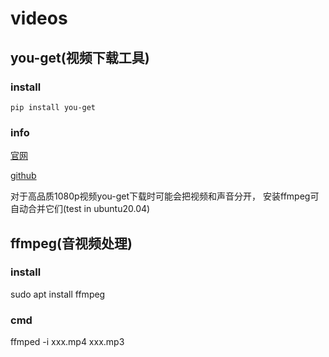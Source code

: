 # videos

## you-get(视频下载工具)

### install

    pip install you-get

### info

[官网](https://you-get.org/)

[github](https://github.com/soimort/you-get)

对于高品质1080p视频you-get下载时可能会把视频和声音分开，
安装ffmpeg可自动合并它们(test in ubuntu20.04)

## ffmpeg(音视频处理)

### install

sudo apt install ffmpeg

### cmd

ffmped -i xxx.mp4 xxx.mp3




